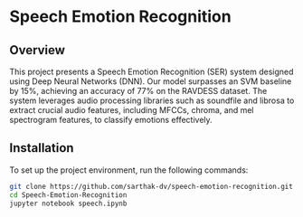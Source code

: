# Speech Emotion Recognition

## Overview
This project presents a Speech Emotion Recognition (SER) system designed using Deep Neural Networks (DNN). Our model surpasses an SVM baseline by 15%, achieving an accuracy of 77% on the RAVDESS dataset. The system leverages audio processing libraries such as soundfile and librosa to extract crucial audio features, including MFCCs, chroma, and mel spectrogram features, to classify emotions effectively.

## Installation

To set up the project environment, run the following commands:

```bash
git clone https://github.com/sarthak-dv/speech-emotion-recognition.git
cd Speech-Emotion-Recognition
jupyter notebook speech.ipynb

